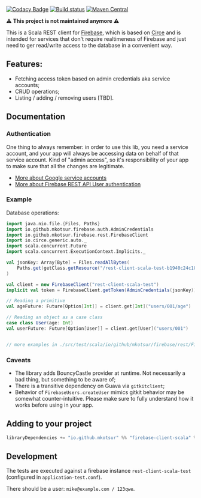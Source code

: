 [![Codacy Badge](https://api.codacy.com/project/badge/Grade/c35a823408f847c6a8b2d9fd4a0f1c17)](https://www.codacy.com/app/miccots/firebase-client-scala?utm_source=github.com&amp;utm_medium=referral&amp;utm_content=mkotsur/firebase-client-scala&amp;utm_campaign=Badge_Grade)
[![Build status](https://circleci.com/gh/mkotsur/firebase-client-scala.svg?style=shield)](https://circleci.com/gh/mkotsur/firebase-client-scala)
[![Maven Central](https://maven-badges.herokuapp.com/maven-central/io.github.mkotsur/firebase-client-scala_2.12/badge.svg)](http://search.maven.org/#search%7Cga%7C1%7Cg%3A%22io.github.mkotsur%22)


⚠️ **This project is not maintained anymore** ⚠️

This is a Scala REST client for [Firebase](https://www.firebase.com/), which is based on [Circe](https://github.com/circe/circe) and is intended for services that don't require realtimeness of Firebase and just need to ger read/write access to the database in a convenient way.

## Features:
* Fetching access token based on admin credentials aka service accounts;
* CRUD operations;
* Listing / adding / removing users [TBD].

## Documentation

### Authentication

One thing to always remember: in order to use this lib, you need a service account, and your app will always be accessing data on behalf of that service account. Kind of "admin access", so it's responsibility of your app to make sure that all the changes are legitimate.
 
 * [More about Google service accounts](https://developers.google.com/identity/protocols/OAuth2ServiceAccount)
 * [More about Firebase REST API User authentication](https://firebase.google.com/docs/reference/rest/database/user-auth)
  
  
### Example

Database operations:
  
```scala
import java.nio.file.{Files, Paths}
import io.github.mkotsur.firebase.auth.AdminCredentials
import io.github.mkotsur.firebase.rest.FirebaseClient
import io.circe.generic.auto._
import scala.concurrent.Future
import scala.concurrent.ExecutionContext.Implicits._

val jsonKey: Array[Byte] = Files.readAllBytes(
    Paths.get(getClass.getResource("/rest-client-scala-test-b1940c24c184.json").toURI)
)

val client = new FirebaseClient("rest-client-scala-test")
implicit val token = FirebaseClient.getToken(AdminCredentials(jsonKey)).get

// Reading a primitive
val ageFuture: Future[Option[Int]] = client.get[Int]("users/001/age")

// Reading an object as a case class
case class User(age: Int)
val userFuture: Future[Option[User]] = client.get[User]("users/001")


// more examples in ./src/test/scala/io/github/mkotsur/firebase/rest/FirebaseClientTest.scala
```

### Caveats
 * The library adds BouncyCastle provider at runtime. Not necessarily a bad thing, but something to be aware of;
 * There is a transitive dependency on Guava via `gitkitclient`;
 * Behavior of `FirebaseUsers.createUser` mimics gitkit behavior may be somewhat counter-intuitive. Please make sure to fully understand how it works before using in your app.

## Adding to your project

```sbt
libraryDependencies += "io.github.mkotsur" %% "firebase-client-scala" % {latest-version}
```

## Development

The tests are executed against a firebase instance `rest-client-scala-test` (configured in `application-test.conf`).

There should be a user: `mike@example.com / 123qwe`.
